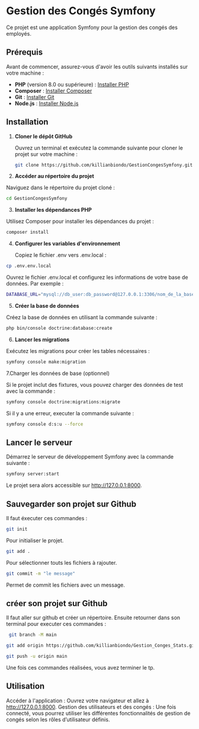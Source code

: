 # Gestion des Congés Symfony

Ce projet est une application Symfony pour la gestion des congés des employés.

## Prérequis

Avant de commencer, assurez-vous d'avoir les outils suivants installés sur votre machine :

- **PHP** (version 8.0 ou supérieure) : [Installer PHP](https://www.php.net/downloads)
- **Composer** : [Installer Composer](https://getcomposer.org/download/)
- **Git** : [Installer Git](https://git-scm.com/downloads)
- **Node.js** : [Installer Node.js](https://nodejs.org/)

## Installation

1. **Cloner le dépôt GitHub**

   Ouvrez un terminal et exécutez la commande suivante pour cloner le projet sur votre machine :

   ```bash
   git clone https://github.com/killianbiondo/GestionCongesSymfony.git

2. **Accéder au répertoire du projet**

Naviguez dans le répertoire du projet cloné :

```bash
cd GestionCongesSymfony
```

3. **Installer les dépendances PHP**

Utilisez Composer pour installer les dépendances du projet :

```bash
composer install
```

4. **Configurer les variables d'environnement**

   Copiez le fichier .env vers .env.local :

```bash
cp .env.env.local
```

Ouvrez le fichier .env.local et configurez les informations de votre base de données. Par exemple :

```bash
DATABASE_URL="mysql://db_user:db_password@127.0.0.1:3306/nom_de_la_base?serverVersion=8.0"
```

5. **Créer la base de données**

Créez la base de données en utilisant la commande suivante :

```bash
php bin/console doctrine:database:create
```


6. **Lancer les migrations**

Exécutez les migrations pour créer les tables nécessaires :

```bash
symfony console make:migration
```


7.Charger les données de base (optionnel)

Si le projet inclut des fixtures, vous pouvez charger des données de test avec la commande :

```bash
symfony console doctrine:migrations:migrate
```

Si il y a une erreur, executer la commande suivante :

```bash
symfony console d:s:u --force
```


## Lancer le serveur

Démarrez le serveur de développement Symfony avec la commande suivante :

```bash
symfony server:start
```
Le projet sera alors accessible sur http://127.0.0.1:8000.

## Sauvegarder son projet sur Github

Il faut éxecuter ces commandes : 

```bash
git init
```
Pour initialiser le projet.

```bash
git add .
```
Pour sélectionner touts les fichiers à rajouter.

```bash
git commit -m "le message"
```
Permet de commit les fichiers avec un message.


## créer son projet sur Github

Il faut aller sur github et créer un répertoire.
Ensuite retourner dans son terminal pour executer ces commandes : 

```bash
 git branch -M main
```

```bash
git add origin https://github.com/killianbiondo/Gestion_Conges_Stats.git
```

```bash
git push -u origin main
```
Une fois ces commandes réalisées, vous avez terminer le tp.


## Utilisation

Accéder à l'application : Ouvrez votre navigateur et allez à http://127.0.0.1:8000.
Gestion des utilisateurs et des congés : Une fois connecté, vous pourrez utiliser les différentes fonctionnalités de gestion de congés selon les rôles d’utilisateur définis.




















